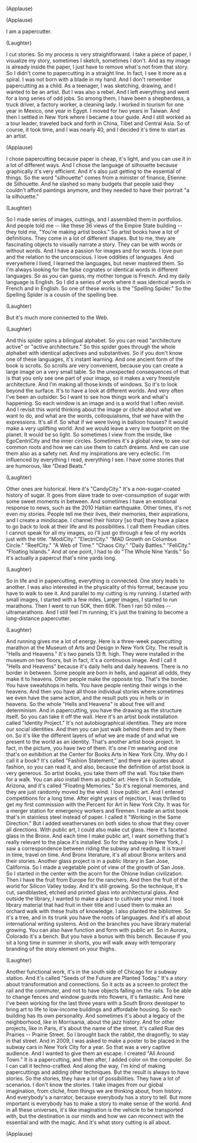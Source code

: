 

(Applause)


(Applause)

I am a papercutter.

(Laughter)

I cut stories.
So my process is very straightforward.
I take a piece of paper,
I visualize my story,
sometimes I sketch, sometimes I don&#39;t.
And as my image
is already inside the paper,
I just have to remove
what&#39;s not from that story.
So I didn&#39;t come to papercutting
in a straight line.
In fact,
I see it more as a spiral.
I was not born
with a blade in my hand.
And I don&#39;t remember papercutting as a child.
As a teenager,
I was sketching, drawing,
and I wanted to be an artist.
But I was also a rebel.
And I left everything
and went for a long series of odd jobs.
So among them,
I have been a shepherdess,
a truck driver,
a factory worker,
a cleaning lady.
I worked in tourism for one year
in Mexico,
one year in Egypt.
I moved for two years
in Taiwan.
And then I settled in New York
where I became a tour guide.
And I still worked as a tour leader,
traveled back and forth
in China, Tibet and Central Asia.
So of course, it took time, and I was nearly 40,
and I decided it&#39;s time
to start as an artist.

(Applause)

I chose papercutting
because paper is cheap,
it&#39;s light,
and you can use it
in a lot of different ways.
And I chose the language of silhouette
because graphically it&#39;s very efficient.
And it&#39;s also just getting to the essential of things.
So the word &quot;silhouette&quot;
comes from a minister of finance,
Etienne de Silhouette.
And he slashed so many budgets
that people said they couldn&#39;t afford
paintings anymore,
and they needed to have their portrait
&quot;a la silhouette.&quot;

(Laughter)

So I made series of images, cuttings,
and I assembled them in portfolios.
And people told me --
like these 36 views of the Empire State building --
they told me, &quot;You&#39;re making artist books.&quot;
So artist books have a lot of definitions.
They come in a lot of different shapes.
But to me,
they are fascinating objects
to visually narrate a story.
They can be with words
or without words.
And I have a passion
for images and for words.
I love pun
and the relation to the unconscious.
I love oddities of languages.
And everywhere I lived, I learned the languages,
but never mastered them.
So I&#39;m always looking
for the false cognates
or identical words in different languages.
So as you can guess, my mother tongue is French.
And my daily language is English.
So I did a series of work
where it was identical words
in French and in English.
So one of these works
is the &quot;Spelling Spider.&quot;
So the Spelling Spider
is a cousin of the spelling bee.

(Laughter)

But it&#39;s much more connected to the Web.

(Laughter)

And this spider
spins a bilingual alphabet.
So you can read &quot;architecture active&quot;
or &quot;active architecture.&quot;
So this spider goes through the whole alphabet
with identical adjectives and substantives.
So if you don&#39;t know one of these languages,
it&#39;s instant learning.
And one ancient form of the book
is scrolls.
So scrolls are very convenient,
because you can create a large image
on a very small table.
So the unexpected consequences of that
is that you only see one part of your image,
so it makes a very freestyle architecture.
And I&#39;m making all those kinds of windows.
So it&#39;s to look beyond the surface.
It&#39;s to have a look
at different worlds.
And very often I&#39;ve been an outsider.
So I want to see how things work
and what&#39;s happening.
So each window
is an image
and is a world
that I often revisit.
And I revisit this world
thinking about the image
or cliché about what we want to do,
and what are the words, colloquialisms,
that we have with the expressions.
It&#39;s all if.
So what if we were living in balloon houses?
It would make a very uplifting world.
And we would leave a very low footprint on the planet.
It would be so light.
So sometimes I view from the inside,
like EgoCentriCity
and the inner circles.
Sometimes it&#39;s a global view,
to see our common roots
and how we can use them to catch dreams.
And we can use them also
as a safety net.
And my inspirations
are very eclectic.
I&#39;m influenced by everything I read,
everything I see.
I have some stories that are humorous,
like &quot;Dead Beats.&quot;

(Laughter)

Other ones are historical.
Here it&#39;s &quot;CandyCity.&quot;
It&#39;s a non-sugar-coated
history of sugar.
It goes from slave trade
to over-consumption of sugar
with some sweet moments in between.
And sometimes I have an emotional response to news,
such as the 2010 Haitian earthquake.
Other times, it&#39;s not even my stories.
People tell me their lives,
their memories, their aspirations,
and I create a mindscape.
I channel their history
[so that] they have a place to go back
to look at their life and its possibilities.
I call them Freudian cities.
I cannot speak for all my images,
so I&#39;ll just go through a few of my worlds
just with the title.
&quot;ModiCity.&quot;
&quot;ElectriCity.&quot;
&quot;MAD Growth on Columbus Circle.&quot;
&quot;ReefCity.&quot;
&quot;A Web of Time.&quot;
&quot;Chaos City.&quot;
&quot;Daily Battles.&quot;
&quot;FeliCity.&quot;
&quot;Floating Islands.&quot;
And at one point,
I had to do &quot;The Whole Nine Yards.&quot;
So it&#39;s actually a papercut that&#39;s nine yards long.

(Laughter)

So in life and in papercutting,
everything is connected.
One story leads to another.
I was also interested
in the physicality of this format,
because you have to walk to see it.
And parallel to my cutting
is my running.
I started with small images,
I started with a few miles.
Larger images, I started to run marathons.
Then I went to run 50K, then 60K.
Then I ran 50 miles -- ultramarathons.
And I still feel I&#39;m running,
it&#39;s just the training
to become a long-distance papercutter.

(Laughter)

And running gives me a lot of energy.
Here is a three-week papercutting marathon
at the Museum of Arts and Design
in New York City.
The result is &quot;Hells and Heavens.&quot;
It&#39;s two panels 13 ft. high.
They were installed in the museum on two floors,
but in fact, it&#39;s a continuous image.
And I call it &quot;Hells and Heavens&quot;
because it&#39;s daily hells and daily heavens.
There is no border in between.
Some people are born in hells,
and against all odds, they make it to heavens.
Other people make the opposite trip.
That&#39;s the border.
You have sweatshops in hells.
You have people renting their wings in the heavens.
And then you have all those individual stories
where sometimes we even have the same action,
and the result puts you in hells or in heavens.
So the whole &quot;Hells and Heavens&quot;
is about free will
and determinism.
And in papercutting,
you have the drawing as the structure itself.
So you can take it off the wall.
Here it&#39;s an artist book installation
called &quot;Identity Project.&quot;
It&#39;s not autobiographical identities.
They are more our social identities.
And then you can just walk behind them
and try them on.
So it&#39;s like the different layers
of what we are made of
and what we present to the world
as an identity.
That&#39;s another artist book project.
In fact, in the picture, you have two of them.
It&#39;s one I&#39;m wearing
and one that&#39;s on exhibition
at the Center for Books Arts in New York City.
Why do I call it a book?
It&#39;s called &quot;Fashion Statement,&quot;
and there are quotes about fashion,
so you can read it,
and also,
because the definition of artist book
is very generous.
So artist books, you take them off the wall.
You take them for a walk.
You can also install them as public art.
Here it&#39;s in Scottsdale, Arizona,
and it&#39;s called &quot;Floating Memories.&quot;
So it&#39;s regional memories,
and they are just randomly moved by the wind.
I love public art.
And I entered competitions
for a long time.
After eight years of rejection,
I was thrilled to get my first commission
with the Percent for Art in New York City.
It was for a merger station
for emergency workers and firemen.
I made an artist book
that&#39;s in stainless steel
instead of paper.
I called it &quot;Working in the Same Direction.&quot;
But I added weathervanes on both sides
to show that they cover all directions.
With public art,
I could also make cut glass.
Here it&#39;s faceted glass in the Bronx.
And each time I make public art,
I want something that&#39;s really relevant
to the place it&#39;s installed.
So for the subway in New York,
I saw a correspondence
between riding the subway
and reading.
It is travel in time, travel on time.
And Bronx literature,
it&#39;s all about Bronx writers
and their stories.
Another glass project
is in a public library
in San Jose, California.
So I made a vegetable point of view
of the growth of San Jose.
So I started in the center
with the acorn
for the Ohlone Indian civilization.
Then I have the fruit from Europe
for the ranchers.
And then the fruit of the world for Silicon Valley today.
And it&#39;s still growing.
So the technique, it&#39;s cut,
sandblasted, etched
and printed glass into architectural glass.
And outside the library,
I wanted to make a place to cultivate your mind.
I took library material
that had fruit in their title
and I used them to make an orchard walk
with these fruits of knowledge.
I also planted the bibliotree.
So it&#39;s a tree,
and in its trunk you have the roots of languages.
And it&#39;s all about international writing systems.
And on the branches
you have library material growing.
You can also have function and form
with public art.
So in Aurora, Colorado it&#39;s a bench.
But you have a bonus with this bench.
Because if you sit a long time in summer in shorts,
you will walk away
with temporary branding of
the story element on your thighs.

(Laughter)

Another functional work,
it&#39;s in the south side of Chicago
for a subway station.
And it&#39;s called &quot;Seeds of the Future are Planted Today.&quot;
It&#39;s a story about transformation
and connections.
So it acts as a screen
to protect the rail and the commuter,
and not to have objects falling on the rails.
To be able to change fences
and window guards into flowers,
it&#39;s fantastic.
And here I&#39;ve been working for the last three years
with a South Bronx developer
to bring art to life
to low-income buildings
and affordable housing.
So each building has its own personality.
And sometimes it&#39;s about a legacy of the neighborhood,
like in Morrisania, about the jazz history.
And for other projects, like in Paris,
it&#39;s about the name of the street.
It&#39;s called Rue des Prairies -- Prairie Street.
So I brought back the rabbit,
the dragonfly,
to stay in that street.
And in 2009,
I was asked to make a poster
to be placed in the subway cars in New York City
for a year.
So that was a very captive audience.
And I wanted to give them an escape.
I created &quot;All Around Town.&quot;
It is a papercutting,
and then after, I added color on the computer.
So I can call it techno-crafted.
And along the way,
I&#39;m kind of making papercuttings
and adding other techniques.
But the result is always to have stories.
So the stories, they have a lot of possibilities.
They have a lot of scenarios.
I don&#39;t know the stories.
I take images from our global imagination,
from cliché, from things we are thinking about,
from history.
And everybody&#39;s a narrator,
because everybody has a story to tell.
But more important
is everybody has to make a story
to make sense of the world.
And in all these universes,
it&#39;s like imagination is the vehicle
to be transported with,
but the destination is our minds
and how we can reconnect
with the essential and with the magic.
And it&#39;s what story cutting is all about.

(Applause)

